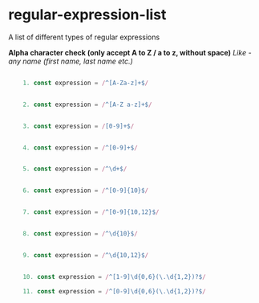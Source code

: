 # regular-expression-list
A list of different types of regular expressions 


**Alpha character check (only accept A to Z / a to z, without space)**
*Like - any name (first name, last name etc.)*
```javascript

    1. const expression = /^[A-Za-z]+$/
```

```javascript

    2. const expression = /^[A-Z a-z]+$/
```

```javascript

    3. const expression = /[0-9]+$/
```

```javascript

    4. const expression = /^[0-9]+$/
```

```javascript

    5. const expression = /^\d+$/
```

```javascript

    6. const expression = /^[0-9]{10}$/
```

```javascript

    7. const expression = /^[0-9]{10,12}$/
```

```javascript

    8. const expression = /^\d{10}$/
```

```javascript

    9. const expression = /^\d{10,12}$/
```

```javascript

    10. const expression = /^[1-9]\d{0,6}(\.\d{1,2})?$/
```

```javascript
    11. const expression = /^[0-9]\d{0,6}(\.\d{1,2})?$/
```
